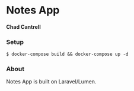 # Notes App
#### Chad Cantrell

### Setup
```
$ docker-compose build && docker-compose up -d
```

### About
Notes App is built on Laravel/Lumen.